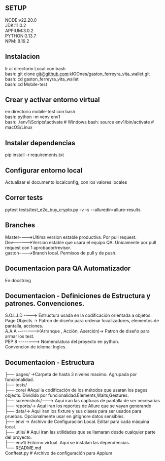 ## SETUP ##
NODE:v22.20.0  
JDK:11.0.2    
APPIUM:3.0.2  
PYTHON:3.13.7  
NPM: 8.19.2
## Instalacion
Ir al directorio Local con bash  
bash: git clone git@github.com:kIOOnes/gaston_ferreyra_vita_wallet.git  
bash: cd gaston_ferreyra_vita_wallet  
bash: cd Mobile-test  
## Crear y activar entorno virtual  
en directorio mobile-test con bash  
bash: python -m venv env1  
bash: .\env1\Scripts\activate    # Windows
bash: source env1/bin/activate    # macOS/Linux
## Instalar dependencias  
pip install -r requirements.txt  
## Configurar entorno local  
Actualizar el documento localconfig, con los valores locales  
## Correr tests  
pytest tests/test_e2e_buy_crypto.py -v -s --alluredir=allure-results  
## Branches  
Master---->Ultima version estable productiva. Por pull request.  
Dev------->Version estable que usara el equipo QA. Unicamente por pull request con 1 aprobador/revisor.  
gaston---->Branch local. Permisos de pull y de push.  


## Documentacion para QA Automatizador  
En docstring  
## Documentacion - Definiciones de Estructura y patrones. Convenciones.
S.O.L.I.D ----> Estructura usada en la codificación orientada a objetos.  
Page Objects -> Patron de diseño para ordenar localizadores, elementos de pantalla, acciones.  
A.A.A -------->(Arranque , Acción, Aserción)-> Patron de diseño para armar los test.  
PEP 8 --------> Nomenclatura del proyecto en python.  
Convencion de idioma: Ingles.  

## Documentacion - Estructura
├── pages/ ->Carpeta de hasta 3 niveles maximo. Agrupada por funcionalidad.  
├── tests/  
├── core/  #Aquí la codificación de los métodos que usaran los pages objects. Dividido por funcionalidad.Elements,Waits,Gestures.  
├── screenshots/---> Aqui iran las capturas de pantalla de ser necesarias  
├── reports/-> Aqui iran los reportes de Allure que se vayan generando  
├── data/-> Aqui iran los fixture y sus clases para ser usados para pruebas. Opcionalmente usar en gitignore datos sensibles.  
├── env/ -> Archivo de Configuración Local. Editar para cada máquina local.   
├── utils/ # Aqui iran las utilidades que se llamaran desde cualquier parte del proyecto.  
├── env1/ Entorno virtual. Aqui se instalan las dependencias.  
└── README.md  
Conftest.py          # Archivo de configuración para Appium



